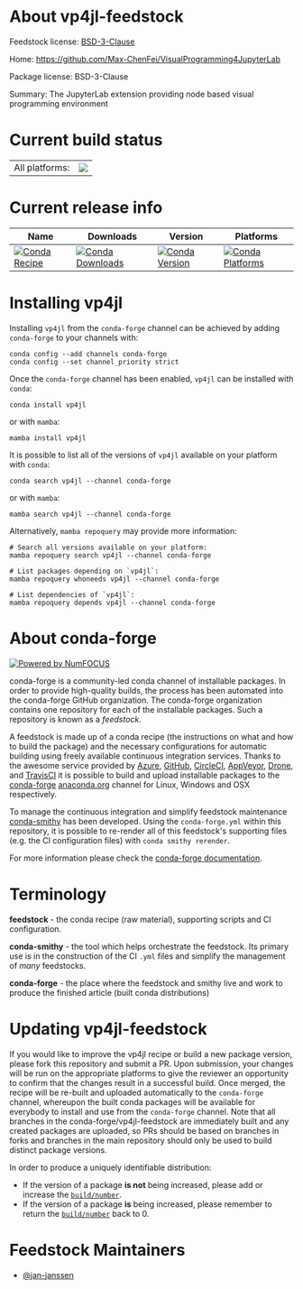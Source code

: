 About vp4jl-feedstock
=====================

Feedstock license: [BSD-3-Clause](https://github.com/conda-forge/vp4jl-feedstock/blob/main/LICENSE.txt)

Home: https://github.com/Max-ChenFei/VisualProgramming4JupyterLab

Package license: BSD-3-Clause

Summary: The JupyterLab extension providing node based visual programming environment

Current build status
====================


<table><tr><td>All platforms:</td>
    <td>
      <a href="https://dev.azure.com/conda-forge/feedstock-builds/_build/latest?definitionId=21342&branchName=main">
        <img src="https://dev.azure.com/conda-forge/feedstock-builds/_apis/build/status/vp4jl-feedstock?branchName=main">
      </a>
    </td>
  </tr>
</table>

Current release info
====================

| Name | Downloads | Version | Platforms |
| --- | --- | --- | --- |
| [![Conda Recipe](https://img.shields.io/badge/recipe-vp4jl-green.svg)](https://anaconda.org/conda-forge/vp4jl) | [![Conda Downloads](https://img.shields.io/conda/dn/conda-forge/vp4jl.svg)](https://anaconda.org/conda-forge/vp4jl) | [![Conda Version](https://img.shields.io/conda/vn/conda-forge/vp4jl.svg)](https://anaconda.org/conda-forge/vp4jl) | [![Conda Platforms](https://img.shields.io/conda/pn/conda-forge/vp4jl.svg)](https://anaconda.org/conda-forge/vp4jl) |

Installing vp4jl
================

Installing `vp4jl` from the `conda-forge` channel can be achieved by adding `conda-forge` to your channels with:

```
conda config --add channels conda-forge
conda config --set channel_priority strict
```

Once the `conda-forge` channel has been enabled, `vp4jl` can be installed with `conda`:

```
conda install vp4jl
```

or with `mamba`:

```
mamba install vp4jl
```

It is possible to list all of the versions of `vp4jl` available on your platform with `conda`:

```
conda search vp4jl --channel conda-forge
```

or with `mamba`:

```
mamba search vp4jl --channel conda-forge
```

Alternatively, `mamba repoquery` may provide more information:

```
# Search all versions available on your platform:
mamba repoquery search vp4jl --channel conda-forge

# List packages depending on `vp4jl`:
mamba repoquery whoneeds vp4jl --channel conda-forge

# List dependencies of `vp4jl`:
mamba repoquery depends vp4jl --channel conda-forge
```


About conda-forge
=================

[![Powered by
NumFOCUS](https://img.shields.io/badge/powered%20by-NumFOCUS-orange.svg?style=flat&colorA=E1523D&colorB=007D8A)](https://numfocus.org)

conda-forge is a community-led conda channel of installable packages.
In order to provide high-quality builds, the process has been automated into the
conda-forge GitHub organization. The conda-forge organization contains one repository
for each of the installable packages. Such a repository is known as a *feedstock*.

A feedstock is made up of a conda recipe (the instructions on what and how to build
the package) and the necessary configurations for automatic building using freely
available continuous integration services. Thanks to the awesome service provided by
[Azure](https://azure.microsoft.com/en-us/services/devops/), [GitHub](https://github.com/),
[CircleCI](https://circleci.com/), [AppVeyor](https://www.appveyor.com/),
[Drone](https://cloud.drone.io/welcome), and [TravisCI](https://travis-ci.com/)
it is possible to build and upload installable packages to the
[conda-forge](https://anaconda.org/conda-forge) [anaconda.org](https://anaconda.org/)
channel for Linux, Windows and OSX respectively.

To manage the continuous integration and simplify feedstock maintenance
[conda-smithy](https://github.com/conda-forge/conda-smithy) has been developed.
Using the ``conda-forge.yml`` within this repository, it is possible to re-render all of
this feedstock's supporting files (e.g. the CI configuration files) with ``conda smithy rerender``.

For more information please check the [conda-forge documentation](https://conda-forge.org/docs/).

Terminology
===========

**feedstock** - the conda recipe (raw material), supporting scripts and CI configuration.

**conda-smithy** - the tool which helps orchestrate the feedstock.
                   Its primary use is in the construction of the CI ``.yml`` files
                   and simplify the management of *many* feedstocks.

**conda-forge** - the place where the feedstock and smithy live and work to
                  produce the finished article (built conda distributions)


Updating vp4jl-feedstock
========================

If you would like to improve the vp4jl recipe or build a new
package version, please fork this repository and submit a PR. Upon submission,
your changes will be run on the appropriate platforms to give the reviewer an
opportunity to confirm that the changes result in a successful build. Once
merged, the recipe will be re-built and uploaded automatically to the
`conda-forge` channel, whereupon the built conda packages will be available for
everybody to install and use from the `conda-forge` channel.
Note that all branches in the conda-forge/vp4jl-feedstock are
immediately built and any created packages are uploaded, so PRs should be based
on branches in forks and branches in the main repository should only be used to
build distinct package versions.

In order to produce a uniquely identifiable distribution:
 * If the version of a package **is not** being increased, please add or increase
   the [``build/number``](https://docs.conda.io/projects/conda-build/en/latest/resources/define-metadata.html#build-number-and-string).
 * If the version of a package **is** being increased, please remember to return
   the [``build/number``](https://docs.conda.io/projects/conda-build/en/latest/resources/define-metadata.html#build-number-and-string)
   back to 0.

Feedstock Maintainers
=====================

* [@jan-janssen](https://github.com/jan-janssen/)

